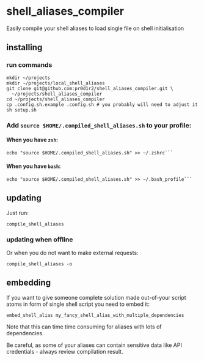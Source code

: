 # shell_aliases_compiler
Easily compile your shell aliases to load single file on shell initialisation

## installing

### run commands

```
mkdir ~/projects
mkdir ~/projects/local_shell_aliases
git clone git@github.com:pr0d1r2/shell_aliases_compiler.git \
  ~/projects/shell_aliases_compiler
cd ~/projects/shell_aliases_compiler
cp .config.sh.example .config.sh # you probably will need to adjust it
sh setup.sh
```

### Add `source $HOME/.compiled_shell_aliases.sh` to your profile:

#### When you have `zsh`:

```
echo "source $HOME/.compiled_shell_aliases.sh" >> ~/.zshrc```
```

#### When you have `bash`:

```
echo "source $HOME/.compiled_shell_aliases.sh" >> ~/.bash_profile```
```

## updating

Just run:

```
compile_shell_aliases
```

### updating when offline

Or when you do not want to make external requests:

```
compile_shell_aliases -o
```

## embedding

If you want to give someone complete solution made out-of-your script
atoms in form of single shell script you need to embed it:

```
embed_shell_alias my_fancy_shell_alias_with_multiple_dependencies
```

Note that this can time time consuming for aliases with lots of
dependencies.

Be careful, as some of your aliases can contain sensitive data like API
credentials - always review compilation result.
